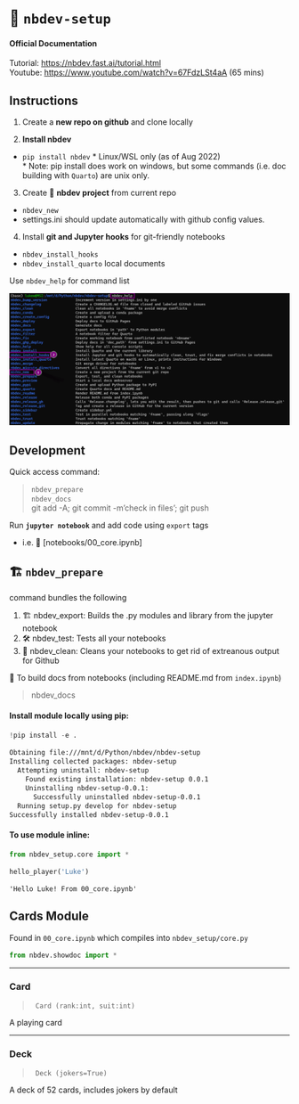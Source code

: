 📒 `nbdev-setup`
================

<!-- WARNING: THIS FILE WAS AUTOGENERATED! DO NOT EDIT! -->

#### Official Documentation

Tutorial: https://nbdev.fast.ai/tutorial.html  
Youtube: https://www.youtube.com/watch?v=67FdzLSt4aA (65 mins)

## Instructions

1.  Create a **new repo on github** and clone locally

2.  **Install nbdev**

-   `pip install nbdev` \* Linux/WSL only (as of Aug 2022)  
    \* Note: pip install does work on windows, but some commands
    (i.e. doc building with `Quarto`) are unix only.

3.  Create 📒 **nbdev project** from current repo  

-   `nbdev_new`  
-   settings.ini should update automatically with github config values.

4.  Install **git and Jupyter hooks** for git-friendly notebooks  

-   `nbdev_install_hooks`
-   `nbdev_install_quarto` local documents

Use `nbdev_help` for command list

![image.png](index_files/figure-gfm/image.png)

## Development

Quick access command:

> `nbdev_prepare`  
> `nbdev_docs`  
> git add -A; git commit -m’check in files’; git push

Run **`jupyter notebook`** and add code using `export` tags

-   i.e. 📑 \[notebooks/00_core.ipynb\]

## 🏗️ `nbdev_prepare`

command bundles the following

1.  🏗️ nbdev_export: Builds the .py modules and library from the jupyter
    notebook
2.  🛠️ nbdev_test: Tests all your notebooks
3.  🚿 nbdev_clean: Cleans your notebooks to get rid of extreanous
    output for Github

📝 To build docs from notebooks (including README.md from `index.ipynb`)

> nbdev_docs

#### Install module locally using pip:

``` python
!pip install -e .
```

    Obtaining file:///mnt/d/Python/nbdev/nbdev-setup
    Installing collected packages: nbdev-setup
      Attempting uninstall: nbdev-setup
        Found existing installation: nbdev-setup 0.0.1
        Uninstalling nbdev-setup-0.0.1:
          Successfully uninstalled nbdev-setup-0.0.1
      Running setup.py develop for nbdev-setup
    Successfully installed nbdev-setup-0.0.1

#### To use module inline:

``` python
from nbdev_setup.core import *
```

``` python
hello_player('Luke')
```

    'Hello Luke! From 00_core.ipynb'

## Cards Module

Found in `00_core.ipynb` which compiles into `nbdev_setup/core.py`

``` python
from nbdev.showdoc import *
```

------------------------------------------------------------------------

### Card

>      Card (rank:int, suit:int)

A playing card

------------------------------------------------------------------------

### Deck

>      Deck (jokers=True)

A deck of 52 cards, includes jokers by default
